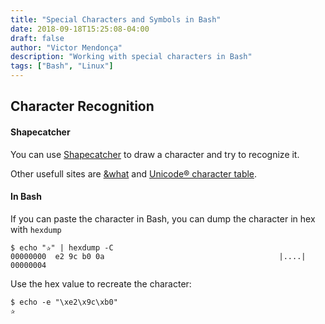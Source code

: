 ```yaml
---
title: "Special Characters and Symbols in Bash"
date: 2018-09-18T15:25:08-04:00
draft: false
author: "Victor Mendonça"
description: "Working with special characters in Bash"
tags: ["Bash", "Linux"]
---
```


Character Recognition
---

#### Shapecatcher

You can use [Shapecatcher](http://shapecatcher.com/) to draw a character and try to recognize it.

Other usefull sites are [&what](http://www.amp-what.com/) and [Unicode® character table](https://unicode-table.com/en/).


#### In Bash

If you can paste the character in Bash, you can dump the character in hex with `hexdump`

```
$ echo "✰" | hexdump -C
00000000  e2 9c b0 0a                                       |....|
00000004

```

Use the hex value to recreate the character:

```
$ echo -e "\xe2\x9c\xb0"
✰
```
